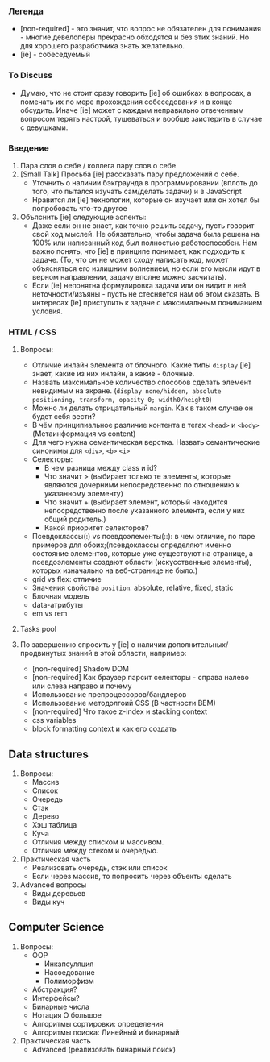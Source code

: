 ### Легенда

- [non-required] - это значит, что вопрос не обязателен для понимания - многие девелоперы прекрасно обходятся 
и без этих знаний. Но для хорошего разработчика знать желательно.
- [ie] - собеседуемый

### To Discuss
- Думаю, что не стоит сразу говорить [ie] об ошибках в вопросах, а помечать их по мере прохождения собеседования
и в конце обсудить. Иначе [ie] может с каждым неправильно отвеченным вопросом терять настрой, тушеваться и вообще
заистерить в случае с девушками.

### Введение

1. Пара слов о себе / коллега пару слов о себе
2. [Small Talk] Просьба [ie] рассказать пару предложений о себе. 
    - Уточнить о наличии бэкграунда в программировании (вплоть до того, что пытался изучать сам/делать задачи)
    и в JavaScript
    - Нравится ли [ie] технологии, которые он изучает или он хотел бы попробовать что-то другое
3. Объяснить [ie] следующие аспекты:
    - Даже если он не знает, как точно решить задачу, пусть говорит свой ход мыслей. Не обязательно, чтобы задача
    была решена  на 100% или написанный код был полностью работоспособен. Нам важно понять, что [ie] в принципе
    понимает, как подходить к задаче. (То, что он не может сходу написать код, может объясняться его излишним волнением, но
    если его мысли идут в верном направлении, задачу вполне можно засчитать).
    - Если [ie] непонятна формулировка задачи или он видит в ней неточности/изъяны - пусть не стесняется нам об этом сказать.
    В интересах [ie] приступить к задаче с максимальным пониманием условия.

### HTML / CSS

1. Вопросы:
    - Отличие инлайн элемента от блочного. Какие типы `display` [ie] знает, какие из них инлайн, а какие - блочные.
    - Назвать максимальное количество способов сделать элемент невидимым на экране. (`display none/hidden, absolute positioning, transform, opacity 0; width0/height0`)
    - Можно ли делать отрицательный `margin`. Как в таком случае он будет себя вести?
    - В чём принципиальное различие контента в тегах `<head>` и `<body>` (Метаинформация vs content)
    - Для чего нужна семантическая верстка. Назвать семантические синонимы для `<div>`, `<b>` `<i>`
    - Селекторы:
        - В чем разница между class и id?
        - Что значит > (выбирает только те элементы, которые являются дочерними непосредственно по отношению к указанному элементу)
        - Что значит + (выбирает элемент, который находится непосредственно после указанного элемента, если у них общий родитель.)
        - Какой приоритет селекторов?
    - Псевдоклассы(:) vs псевдоэлементы(::): в чем отличие, по паре примеров для обоих;(псевдоклассы определяют именно состояние элементов, которые уже существуют на странице, а псевдоэлементы создают области (искусственные элементы), которых изначально на веб-странице не было.)
    - grid vs flex: отличие
    - Значения свойства `position`: absolute, relative, fixed, static
    - Блочная модель
    - data-атрибуты
    - em vs rem
2. Tasks pool

3. По завершению спросить у [ie] о наличии дополнительных/продвинутых знаний в этой области, например:
    - [non-required] Shadow DOM
    - [non-required] Как браузер парсит селекторы - справа налево или слева направо и почему
    - Использование препроцессоров/бандлеров
    - Использование методолгоий CSS (В частности BEM)
    - [non-required] Что такое z-index и stacking context
    - css variables
    - block formatting context и как его создать

## Data structures

1. Вопросы:
    - Массив
    - Список
    - Очередь
    - Стэк
    - Дерево
    - Хэш таблица
    - Куча
    - Отличия между списком и массивом.
    - Отличия между стеком и очередью.
2. Практическая часть
    - Реализовать очередь, стэк или список
    - Если через массив, то попросить через объекты сделать
3. Advanced вопросы
    - Виды деревьев
    - Виды куч

## Computer Science

1. Вопросы:
    - OOP
        - Инкапсуляция
        - Насоедование
        - Полиморфизм
    - Абстракция?
    - Интерфейсы?
    - Бинарные числа
    - Нотация О большое
    - Алгоритмы сортировки: определения
    - Алгоритмы поиска: Линейный и бинарный
2. Практическая часть
    - Advanced (реализовать бинарный поиск)

